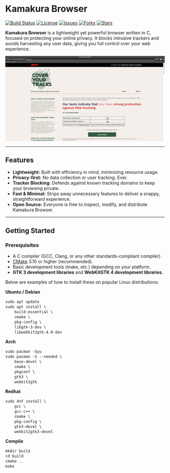 # Kamakura Browser

[![Build Status](https://img.shields.io/github/actions/workflow/status/msbCyricTohoku/Kamakura-browser/ci-build.yml?branch=main&style=flat-square)](https://github.com/msbCyricTohoku/Kamakura-browser/actions)
[![License](https://img.shields.io/github/license/msbCyricTohoku/Kamakura-browser?style=flat-square)](LICENSE)
[![Issues](https://img.shields.io/github/issues/msbCyricTohoku/Kamakura-browser?style=flat-square)](https://github.com/msbCyricTohoku/Kamakura-browser/issues)
[![Forks](https://img.shields.io/github/forks/msbCyricTohoku/Kamakura-browser?style=flat-square)](https://github.com/msbCyricTohoku/Kamakura-browser/network)
[![Stars](https://img.shields.io/github/stars/msbCyricTohoku/Kamakura-browser?style=flat-square)](https://github.com/msbCyricTohoku/Kamakura-browser/stargazers)


**Kamakura Browser** is a lightweight yet powerful browser written in C, focused on protecting your online privacy. It blocks intrusive trackers and avoids harvesting any user data, giving you full control over your web experience.

![Kamakura Browser Screenshot](screen.png)

---

## Features

- **Lightweight:** Built with efficiency in mind, minimizing resource usage.
- **Privacy-first:** No data collection or user tracking. Ever.
- **Tracker Blocking:** Defends against known tracking domains to keep your browsing private.
- **Fast & Minimal:** Strips away unnecessary features to deliver a snappy, straightforward experience.
- **Open Source:** Everyone is free to inspect, modify, and distribute Kamakura Browser.

---

## Getting Started

### Prerequisites

- A C compiler (GCC, Clang, or any other standards-compliant compiler).
- [CMake](https://cmake.org/) 3.10 or higher (recommended).
- Basic development tools (make, etc.) depending on your platform.
- **GTK 3 development libraries** and **WebKitGTK 4 development libraries**.

Below are examples of how to install these on popular Linux distributions:

**Ubuntu / Debian**

```
sudo apt update
sudo apt install \
    build-essential \
    cmake \
    pkg-config \
    libgtk-3-dev \
    libwebkit2gtk-4.0-dev
```
**Arch**
```
sudo pacman -Syu
sudo pacman -S --needed \
    base-devel \
    cmake \
    pkgconf \
    gtk3 \
    webkit2gtk
```
**Redhat**
```
sudo dnf install \
    gcc \
    gcc-c++ \
    cmake \
    pkg-config \
    gtk3-devel \
    webkit2gtk3-devel
```

**Compile**
```
mkdir build
cd build 
cmake ..
make
```